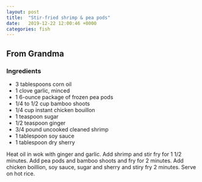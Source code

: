 ```yaml
---
layout: post
title:  "Stir-fried shrimp & pea pods"
date:   2019-12-22 12:00:46 +0000
categories: fish
---
```


## From Grandma
### Ingredients
* 3 tablespoons corn oil
* 1 clove garlic, minced
* 1 6-ounce package of frozen pea pods
* 1/4 to 1/2 cup bamboo shoots
* 1/4 cup instant chicken bouillon
* 1 teaspoon sugar
* 1/2 teaspoon ginger
* 3/4 pound uncooked cleaned shrimp
* 1 tablespoon soy sauce
* 1 tablespoon dry sherry


Heat oil in wok with ginger and garlic. Add shrimp and stir fry for 1 1/2 minutes. Add pea pods and bamboo shoots and fry for 2 minutes. Add chicken boillion, soy sauce, sugar and sherry and stiry fry 2 minutes. Serve on hot rice.
